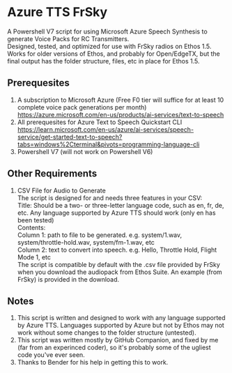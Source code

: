# Azure TTS FrSky
A Powershell V7 script for using Microsoft Azure Speech Synthesis to generate Voice Packs for RC Transmitters.  
Designed, tested, and optimized for use with FrSky radios on Ethos 1.5.  Works for older versions of Ethos, and probably for Open/EdgeTX, but the final output has the folder structure, files, etc in place for Ethos 1.5.

## Prerequesites
1. A subscription to Microsoft Azure (Free F0 tier will suffice for at least 10 complete voice pack generations per month)
   https://azure.microsoft.com/en-us/products/ai-services/text-to-speech
2. All prerequesites for Azure Text to Speech Quickstart CLI
   https://learn.microsoft.com/en-us/azure/ai-services/speech-service/get-started-text-to-speech?tabs=windows%2Cterminal&pivots=programming-language-cli
3. Powershell V7 (will not work on Powershell V6)

## Other Requirements
1. CSV File for Audio to Generate<br>
   The script is designed for and needs three features in your CSV:<br>
   Title: Should be a two- or three-letter language code, such as en, fr, de, etc.  Any language supported by Azure TTS should work (only en has been tested)<br>
   Contents:<br>
      Column 1: path to file to be generated.  e.g. system/1.wav, system/throttle-hold.wav, system/fm-1.wav, etc<br>
      Column 2: text to convert into speech.  e.g. Hello, Throttle Hold, Flight Mode 1, etc<br>
   The script is compatible by default with the .csv file provided by FrSky when you download the audiopack from Ethos Suite.  An example (from FrSky) is provided in the download.<br>

## Notes
1. This script is written and designed to work with any language supported by Azure TTS.  Languages supported by Azure but not by Ethos may not work without some changes to the folder structure (untested).
2. This script was written mostly by GitHub Companion, and fixed by me (far from an experinced coder), so it's probably some of the ugliest code you've ever seen.
3. Thanks to Bender for his help in getting this to work.

